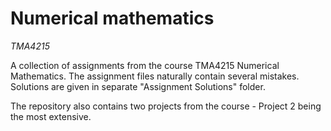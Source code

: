 # Numerical mathematics
*TMA4215*

A collection of assignments from the course TMA4215 Numerical Mathematics. The assignment files naturally contain several mistakes.
Solutions are given in separate "Assignment Solutions" folder.

The repository also contains two projects from the course - Project 2 being the most extensive.
